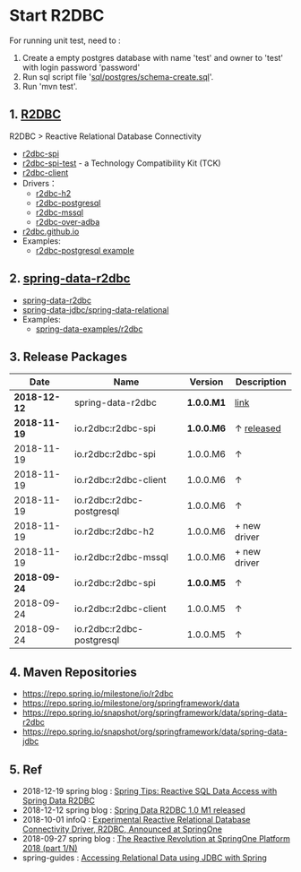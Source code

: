 # Start R2DBC

For running unit test, need to :

1. Create a empty postgres database with name 'test' and owner to 'test' with login password 'password'
2. Run sql script file '[sql/postgres/schema-create.sql]'.
3. Run 'mvn test'.

[sql/postgres/schema-create.sql]: https://github.com/start-java/start-r2dbc/blob/master/src/main/resources/sql/postgres/schema.sql

## 1. [R2DBC]

R2DBC > Reactive Relational Database Connectivity

- [r2dbc-spi](https://github.com/r2dbc/r2dbc-spi)
- [r2dbc-spi-test](https://github.com/r2dbc/r2dbc-spi/tree/master/r2dbc-spi-test) -  a Technology Compatibility Kit (TCK)
- [r2dbc-client](https://github.com/r2dbc/r2dbc-client)
- Drivers：
    - [r2dbc-h2](https://github.com/r2dbc/r2dbc-h2)
    - [r2dbc-postgresql](https://github.com/r2dbc/r2dbc-postgresql)
    - [r2dbc-mssql](https://github.com/r2dbc/r2dbc-mssql)
    - [r2dbc-over-adba](https://github.com/r2dbc/r2dbc-over-adba)
- [r2dbc.github.io](https://github.com/r2dbc/r2dbc.github.io)
- Examples:
    - [r2dbc-postgresql example](https://github.com/r2dbc/r2dbc-postgresql/blob/master/src/test/java/io/r2dbc/postgresql/PostgresqlExample.java)

## 2. [spring-data-r2dbc]

- [spring-data-r2dbc](https://github.com/spring-projects/spring-data-r2dbc)
- [spring-data-jdbc/spring-data-relational](https://github.com/spring-projects/spring-data-jdbc/tree/master/spring-data-relational)
- Examples:
    - [spring-data-examples/r2dbc](https://github.com/spring-projects/spring-data-examples/tree/master/r2dbc)

## 3. Release Packages

| Date           | Name                      | Version      | Description
|----------------|---------------------------|--------------|-------------
| **2018-12-12** | spring-data-r2dbc         | **1.0.0.M1** | [link](https://repo.spring.io/milestone/org/springframework/data/spring-data-r2dbc/1.0.0.M1/)
| **2018-11-19** | io.r2dbc:r2dbc-spi        | **1.0.0.M6** | ↑ [released](https://r2dbc.io/2018/11/19/r2dbc-1-0-milestone-6-released)
| 2018-11-19     | io.r2dbc:r2dbc-spi        | 1.0.0.M6     | ↑
| 2018-11-19     | io.r2dbc:r2dbc-client     | 1.0.0.M6     | ↑
| 2018-11-19     | io.r2dbc:r2dbc-postgresql | 1.0.0.M6     | ↑
| 2018-11-19     | io.r2dbc:r2dbc-h2         | 1.0.0.M6     | + new driver
| 2018-11-19     | io.r2dbc:r2dbc-mssql      | 1.0.0.M6     | + new driver
| **2018-09-24** | io.r2dbc:r2dbc-spi        | **1.0.0.M5** | ↑
| 2018-09-24     | io.r2dbc:r2dbc-client     | 1.0.0.M5     | ↑
| 2018-09-24     | io.r2dbc:r2dbc-postgresql | 1.0.0.M5     | ↑

## 4. Maven Repositories

- <https://repo.spring.io/milestone/io/r2dbc>
- <https://repo.spring.io/milestone/org/springframework/data>
- <https://repo.spring.io/snapshot/org/springframework/data/spring-data-r2dbc>
- <https://repo.spring.io/snapshot/org/springframework/data/spring-data-jdbc>

## 5. Ref

- 2018-12-19 spring blog : [Spring Tips: Reactive SQL Data Access with Spring Data R2DBC](https://spring.io/blog/2018/12/19/spring-tips-reactive-sql-data-access-with-spring-data-r2dbc)
- 2018-12-12 spring blog : [Spring Data R2DBC 1.0 M1 released](https://spring.io/blog/2018/12/12/spring-data-r2dbc-1-0-m1-released)
- 2018-10-01 infoQ : [Experimental Reactive Relational Database Connectivity Driver, R2DBC, Announced at SpringOne](https://www.infoq.com/news/2018/10/springone-r2dbc)
- 2018-09-27 spring blog : [The Reactive Revolution at SpringOne Platform 2018 (part 1/N)](https://spring.io/blog/2018/09/27/the-reactive-revolution-at-springone-platform-2018-part-1-n)
- spring-guides : [Accessing Relational Data using JDBC with Spring](https://spring.io/guides/gs/relational-data-access/)


[R2DBC]: https://r2dbc.io
[spring-data-r2dbc]: https://github.com/spring-projects/spring-data-r2dbc